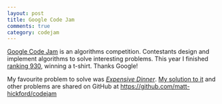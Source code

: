 ```yaml
---
layout: post
title: Google Code Jam
comments: true
category: codejam
---
```


[Google Code Jam](https://code.google.com/codejam/) is an algorithms competition. Contestants design and implement algorithms to solve interesting problems. This year I finished [ranking 930](https://code.google.com/codejam/contest/1150486/scoreboard?c=1150486#sp=926), winning a t-shirt. Thanks Google!

My favourite problem to solve was [*Expensive Dinner*](http://code.google.com/codejam/contest/dashboard?c=1150486#s=p2). [My solution to it](https://github.com/matt-hickford/codejam/blob/master/2011/2/dinner/dinner.py) and other problems are shared on GitHub at <https://github.com/matt-hickford/codejam>
